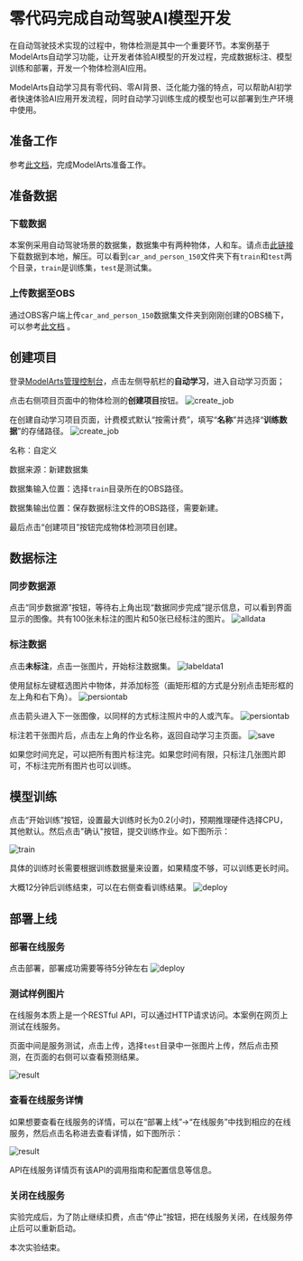 # 零代码完成自动驾驶AI模型开发

在自动驾驶技术实现的过程中，物体检测是其中一个重要环节。本案例基于ModelArts自动学习功能，让开发者体验AI模型的开发过程，完成数据标注、模型训练和部署，开发一个物体检测AI应用。

ModelArts自动学习具有零代码、零AI背景、泛化能力强的特点，可以帮助AI初学者快速体验AI应用开发流程，同时自动学习训练生成的模型也可以部署到生产环境中使用。

## 准备工作

参考[此文档](https://github.com/huaweicloud/ModelArts-Lab/tree/master/docs/ModelArts准备工作)，完成ModelArts准备工作。

## 准备数据

### 下载数据

本案例采用自动驾驶场景的数据集，数据集中有两种物体，人和车。请点击[此链接](https://modelarts-labs.obs.cn-north-1.myhuaweicloud.com/codelab/car_and_person/car_and_person_150.tar.gz)下载数据到本地，解压。可以看到`car_and_person_150`文件夹下有`train`和`test`两个目录，`train`是训练集，`test`是测试集。

### 上传数据至OBS

通过OBS客户端上传`car_and_person_150`数据集文件夹到刚刚创建的OBS桶下，可以参考[此文档](https://support.huaweicloud.com/qs-obs/obs_qs_0002.html) 。

## 创建项目

登录[ModelArts管理控制台](https://console.huaweicloud.com/modelarts/?region=cn-north-4#/manage/dashboard)，点击左侧导航栏的**自动学习**，进入自动学习页面；

点击右侧项目页面中的物体检测的**创建项目**按钮。
![create_job](./img/create_job.PNG)

在创建自动学习项目页面，计费模式默认“按需计费”，填写“**名称**”并选择“**训练数据**”的存储路径。
![create_job](./img/create_job2.PNG)

名称：自定义

数据来源：新建数据集

数据集输入位置：选择`train`目录所在的OBS路径。

数据集输出位置：保存数据标注文件的OBS路径，需要新建。

最后点击“创建项目”按钮完成物体检测项目创建。

## 数据标注
### 同步数据源

点击“同步数据源”按钮，等待右上角出现“数据同步完成”提示信息，可以看到界面显示的图像。共有100张未标注的图片和50张已经标注的图片。
![alldata](./img/同步数据源.png)

### 标注数据

点击**未标注**，点击一张图片，开始标注数据集。
![labeldata1](./img/标注第一张.png)

使用鼠标左键框选图片中物体，并添加标签（画矩形框的方式是分别点击矩形框的左上角和右下角）。
![persiontab](./img/添加标签.png)

点击箭头进入下一张图像，以同样的方式标注照片中的人或汽车。
![persiontab](./img/下一张.png)

标注若干张图片后，点击左上角的作业名称，返回自动学习主页面。
![save](./img/返回主页面.png)

如果您时间充足，可以把所有图片标注完。如果您时间有限，只标注几张图片即可，不标注完所有图片也可以训练。

## 模型训练
点击“开始训练”按钮，设置最大训练时长为0.2(小时)，预期推理硬件选择CPU，其他默认。然后点击"确认"按钮，提交训练作业。如下图所示：

![train](./img/开始训练.PNG)

具体的训练时长需要根据训练数据量来设置，如果精度不够，可以训练更长时间。

大概12分钟后训练结束，可以在右侧查看训练结果。
![deploy](./img/训练完成.png)

## 部署上线
### 部署在线服务

点击部署，部署成功需要等待5分钟左右
![deploy](./img/部署.png)

### 测试样例图片

在线服务本质上是一个RESTful API，可以通过HTTP请求访问。本案例在网页上测试在线服务。

页面中间是服务测试，点击上传，选择`test`目录中一张图片上传，然后点击预测，在页面的右侧可以查看预测结果。

![result](./img/result.PNG)

### 查看在线服务详情

如果想要查看在线服务的详情，可以在“部署上线”->“在线服务”中找到相应的在线服务，然后点击名称进去查看详情，如下图所示：

![result](./img/查看在线服务详情.png)

API在线服务详情页有该API的调用指南和配置信息等信息。

### 关闭在线服务

实验完成后，为了防止继续扣费，点击“停止”按钮，把在线服务关闭，在线服务停止后可以重新启动。

本次实验结束。



